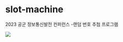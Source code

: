 # slot-machine
2023 공군 정보통신발전 컨퍼런스
-랜덤 번호 추첨 프로그램

<img src="https://user-images.githubusercontent.com/34775610/276966355-13b7408b-9fef-48ce-881b-aabe135cf5ee.png">
